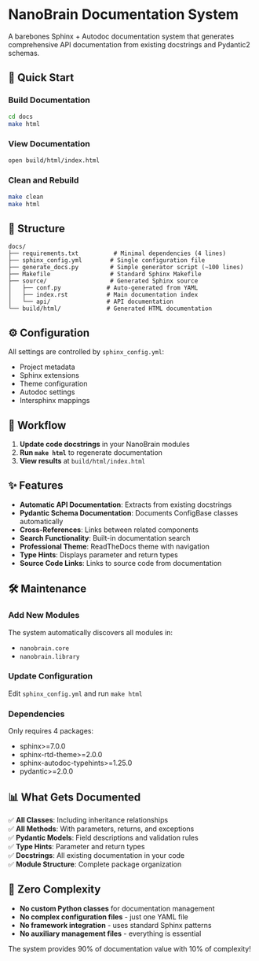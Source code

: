 # NanoBrain Documentation System

A barebones Sphinx + Autodoc documentation system that generates comprehensive API documentation from existing docstrings and Pydantic2 schemas.

## 🚀 Quick Start

### Build Documentation
```bash
cd docs
make html
```

### View Documentation
```bash
open build/html/index.html
```

### Clean and Rebuild
```bash
make clean
make html
```

## 📁 Structure

```
docs/
├── requirements.txt          # Minimal dependencies (4 lines)
├── sphinx_config.yml        # Single configuration file
├── generate_docs.py         # Simple generator script (~100 lines)
├── Makefile                 # Standard Sphinx Makefile
├── source/                  # Generated Sphinx source
│   ├── conf.py             # Auto-generated from YAML
│   ├── index.rst           # Main documentation index
│   └── api/                # API documentation
└── build/html/             # Generated HTML documentation
```

## ⚙️ Configuration

All settings are controlled by `sphinx_config.yml`:
- Project metadata
- Sphinx extensions
- Theme configuration  
- Autodoc settings
- Intersphinx mappings

## 🔄 Workflow

1. **Update code docstrings** in your NanoBrain modules
2. **Run `make html`** to regenerate documentation
3. **View results** at `build/html/index.html`

## ✨ Features

- **Automatic API Documentation**: Extracts from existing docstrings
- **Pydantic Schema Documentation**: Documents ConfigBase classes automatically  
- **Cross-References**: Links between related components
- **Search Functionality**: Built-in documentation search
- **Professional Theme**: ReadTheDocs theme with navigation
- **Type Hints**: Displays parameter and return types
- **Source Code Links**: Links to source code from documentation

## 🛠️ Maintenance

### Add New Modules
The system automatically discovers all modules in:
- `nanobrain.core`
- `nanobrain.library`

### Update Configuration
Edit `sphinx_config.yml` and run `make html`

### Dependencies
Only requires 4 packages:
- sphinx>=7.0.0
- sphinx-rtd-theme>=2.0.0  
- sphinx-autodoc-typehints>=1.25.0
- pydantic>=2.0.0

## 📊 What Gets Documented

✅ **All Classes**: Including inheritance relationships  
✅ **All Methods**: With parameters, returns, and exceptions  
✅ **Pydantic Models**: Field descriptions and validation rules  
✅ **Type Hints**: Parameter and return types  
✅ **Docstrings**: All existing documentation in your code  
✅ **Module Structure**: Complete package organization

## 🎯 Zero Complexity

- **No custom Python classes** for documentation management
- **No complex configuration files** - just one YAML file
- **No framework integration** - uses standard Sphinx patterns
- **No auxiliary management files** - everything is essential

The system provides 90% of documentation value with 10% of complexity! 